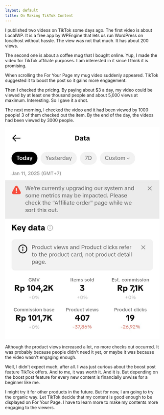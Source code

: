 ```yaml
---
layout: default
title: On Making TikTok Content
---
```


I published two videos on TikTok some days ago. The first video is about LocalWP. It is a free app by WPEngine that lets us run WordPress on localhost without hassle. The view was not that much. It has about 200 views.

The second one is about a coffee mug that I bought online. Yup, I made the video for TikTok affiliate purposes. I am interested in it since I think it is promising.

When scrolling the For Your Page my mug video suddenly appeared. TikTok suggested it to boost the post so it gains more engagement.

Then I checked the pricing. By paying about $3 a day, my video could be viewed by at least one thousand people and about 5,000 views at maximum. Interesting. So I gave it a shot.

The next morning, I checked the video and it had been viewed by 1000 people! 3 of them checked out the item. By the end of the day, the videos had been viewed by 3000 people.

![TikTok stats after boost](/assets/images/2025/01/tiktok-stats.jpeg)

Although the product views increased a lot, no more checks out occurred. It was probably because people didn't need it yet, or maybe it was because the video wasn't engaging enough.

Well, I didn't expect much, after all. I was just curious about the boost post feature TikTok offers. And to me, it was worth it. And it is. But depending on the boost post feature for every new content is financially unwise for a beginner like me.

I might try it for other products in the future. But for now, I am going to try the organic way. Let TikTok decide that my content is good enough to be displayed on For Your Page. I have to learn more to make my contents more engaging to the viewers.
